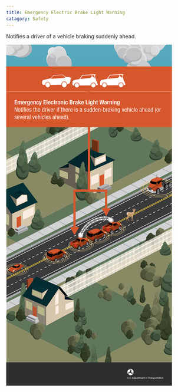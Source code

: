 ```yaml
---
title: Emergency Electric Brake Light Warning
catagory: Safety
---
```


Notifies a driver of a vehicle braking suddenly ahead.

![Emergency Electric Brake Light Warning](../../assets/images/infographics/V2V_EmergencyElectricBrakeWarning-01.png)
